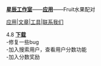 [**星辰工作室**](https://schlibra.github.io/Stars-Studios)——[**应用**](https://schlibra.github.io/Stars-Studios/application)——Fruit水果配对

[应用](https://schlibra.github.io/Stars-Studios/application)|[文章](https://schlibra.github.io/Stars-Studios/article)|[工具](https://schlibra.github.io/Stars-Studios/other)|[联系我们](https://schlibra.github.io/Stars-Studios/catchus)

4.8  [**下载**](https://schlibra.github.io/Stars-Studios/application/Fruit/Fruit.apk)
<br>-修复一些bug
<br>-加入搜索用户，查看用户分数功能
<br>-加入分数奖励
